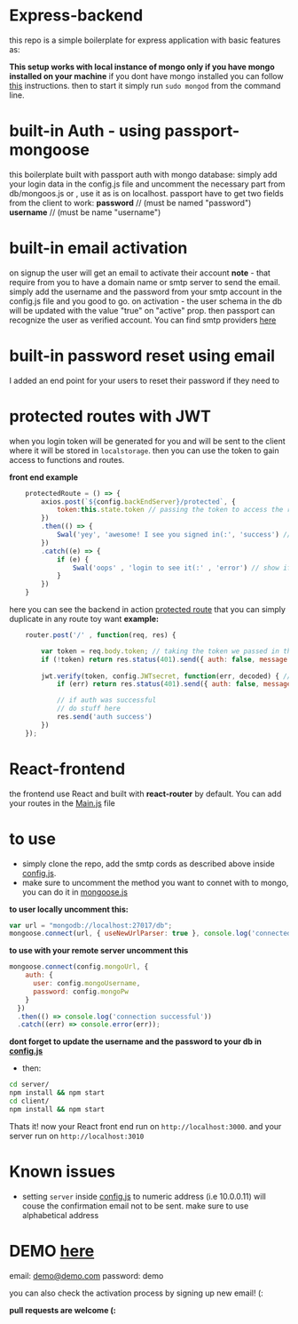 # Express-backend 
this repo is a simple boilerplate for express application with basic features as:

**This setup works with local instance of mongo only if you have mongo installed on your machine**
if you dont have mongo installed you can follow [this](https://docs.mongodb.com/manual/administration/install-community/) instructions. then to start it simply run `sudo mongod` from the command line.


# built-in Auth - using passport-mongoose 
this boilerplate built with passport auth with mongo database: 
simply add your login data in the config.js file and uncomment the necessary part from db/mongoos.js
or , use it as is on localhost. 
passport have to get two fields from the client to work: 
**password** // (must be named "password")
**username** // (must be name "username")

# built-in email activation 
on signup the user will get an email to activate their account 
**note** - that require from you to have a domain name or smtp server to send the email. 
simply add the username and the password from your smtp account in the config.js file and you good to go. 
on activation - the user schema in the db will be updated with the value "true" on "active" prop. 
then passport can recognize the user as verified account. 
You can find smtp providers [here](https://github.com/discourse/discourse/blob/master/docs/INSTALL-email.md)

# built-in password reset using email
I added an end point for your users to reset their password if they need to

# protected routes with JWT
when you login token will be generated for you and will be sent to the client where it will be stored in `localstorage`.
then you can use the token to gain access to functions and routes. 

**front end example**
```js
    protectedRoute = () => {
        axios.post(`${config.backEndServer}/protected`, {
            token:this.state.token // passing the token to access the route
        })
        .then(() => {
            Swal('yey', 'awesome! I see you signed in(:', 'success') // show if the token is right
        })
        .catch((e) => {
            if (e) {
                Swal('oops' , 'login to see it(:' , 'error') // show if token is wrong or there is no token passed
            }
        })
    }
```


here you can see the backend in action [protected route](./server/routes/protected.js) that you can simply duplicate in any route toy want
**example:**
```js
    router.post('/' , function(req, res) {

        var token = req.body.token; // taking the token we passed in the request
        if (!token) return res.status(401).send({ auth: false, message: 'No token provided.' }); // send 401 if there is no token provided
    
        jwt.verify(token, config.JWTsecret, function(err, decoded) { // using the token we passed to authonticate the account
            if (err) return res.status(401).send({ auth: false, message: 'Failed to authenticate token.' }); // if the token wrong send 401 status

            // if auth was successful
            // do stuff here
            res.send('auth success')
        })
    });
```

# React-frontend
the frontend use React and built with **react-router** by default. You can add your routes in the [Main.js](client/src/Screens/Main/Main.js) file 

# to use 
* simply clone the repo, add the smtp cords as described above inside [config.js](./server/routes/config.js).
* make sure to uncomment the method you want to connet with to mongo, you can do it in [mongoose.js](./server/db/mongoose.js)

**to user locally uncomment this:**
```js
var url = "mongodb://localhost:27017/db";
mongoose.connect(url, { useNewUrlParser: true }, console.log('connected to mongo'));
```

**to use with your remote server uncomment this**
```js
mongoose.connect(config.mongoUrl, {
    auth: {
      user: config.mongoUsername,
      password: config.mongoPw
    }
  })
  .then(() => console.log('connection successful'))
  .catch((err) => console.error(err));
```
**dont forget to update the username and the password to your db in [config.js](./server/routes/config.js)**

* then:
```sh
cd server/ 
npm install && npm start
cd client/
npm install && npm start
```
Thats it! now your React front end run on `http://localhost:3000`. and your server run on `http://localhost:3010` 

# Known issues
* setting 
`server` inside [config.js](./server/routes/config.js) to numeric address (i.e 10.0.0.11) will couse the confirmation email not to be sent. make sure to use alphabetical address

# DEMO [here](https://express-react-boilerplate.herokuapp.com/)
email: demo@demo.com
password: demo

you can also check the activation process by signing up new email! (:

**pull requests are welcome (:**



 